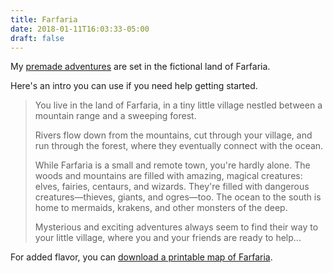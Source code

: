 ```yaml
---
title: Farfaria
date: 2018-01-11T16:03:33-05:00
draft: false
---
```


My [premade adventures](/adventures) are set in the fictional land of Farfaria.

Here's an intro you can use if you need help getting started.

> You live in the land of Farfaria, in a tiny little village nestled between a mountain range and a sweeping forest.
>
> Rivers flow down from the mountains, cut through your village, and run through the forest, where they eventually connect with the ocean.
>
> While Farfaria is a small and remote town, you're hardly alone. The woods and mountains are filled with amazing, magical creatures: elves, fairies, centaurs, and wizards. They're filled with dangerous creatures—thieves, giants, and ogres—too. The ocean to the south is home to mermaids, krakens, and other monsters of the deep.
>
> Mysterious and exciting adventures always seem to find their way to your little village, where you and your friends are ready to help...

For added flavor, you can [download a printable map of Farfaria](/downloads).
